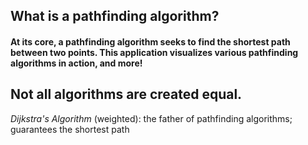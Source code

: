 ## What is a pathfinding algorithm?

#### At its core, a pathfinding algorithm seeks to find the shortest path between two points. This application visualizes various pathfinding algorithms in action, and more!

## Not all algorithms are created equal.

*Dijkstra's Algorithm* (weighted): the father of pathfinding algorithms; guarantees the shortest path
